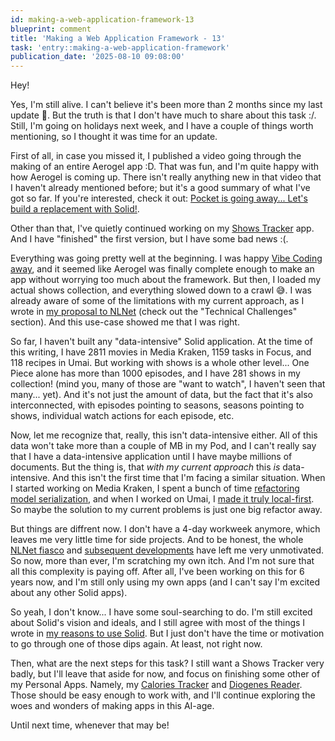 ```yaml
---
id: making-a-web-application-framework-13
blueprint: comment
title: 'Making a Web Application Framework - 13'
task: 'entry::making-a-web-application-framework'
publication_date: '2025-08-10 09:08:00'
---
```


Hey!

Yes, I'm still alive. I can't believe it's been more than 2 months since my last update 🙈. But the truth is that I don't have much to share about this task :/. Still, I'm going on holidays next week, and I have a couple of things worth mentioning, so I thought it was time for an update.

First of all, in case you missed it, I published a video going through the making of an entire Aerogel app :D. That was fun, and I'm quite happy with how Aerogel is coming up. There isn't really anything new in that video that I haven't already mentioned before; but it's a good summary of what I've got so far. If you're interested, check it out: [Pocket is going away... Let's build a replacement with Solid!](https://www.youtube.com/watch?v=Xtxwbz7LrfU).

Other than that, I've quietly continued working on my [Shows Tracker](https://github.com/NoelDeMartin/shows-tracker?tab=readme-ov-file#-shows-tracker) app. And I have "finished" the first version, but I have some bad news :(.

Everything was going pretty well at the beginning. I was happy [Vibe Coding away](https://github.com/NoelDeMartin/shows-tracker?tab=readme-ov-file#wait-a-second-did-you-say-vibe-coding-how-much-did-the-ai-write), and it seemed like Aerogel was finally complete enough to make an app without worrying too much about the framework. But then, I loaded my actual shows collection, and everything slowed down to a crawl 😅. I was already aware of some of the limitations with my current approach, as I wrote in [my proposal to NLNet](https://noeldemartin.com/downloads/nlnet/aerogel.pdf) (check out the "Technical Challenges" section). And this use-case showed me that I was right.

So far, I haven't built any "data-intensive" Solid application. At the time of this writing, I have 2811 movies in Media Kraken, 1159 tasks in Focus, and 118 recipes in Umai. But working with shows is a whole other level... One Piece alone has more than 1000 episodes, and I have 281 shows in my collection! (mind you, many of those are "want to watch", I haven't seen that many... yet). And it's not just the amount of data, but the fact that it's also interconnected, with episodes pointing to seasons, seasons pointing to shows, individual watch actions for each episode, etc.

Now, let me recognize that, really, this isn't data-intensive either. All of this data won't take more than a couple of MB in my Pod, and I can't really say that I have a data-intensive application until I have maybe millions of documents. But the thing is, that _with my current approach_ this _is_ data-intensive. And this isn't the first time that I'm facing a similar situation. When I started working on Media Kraken, I spent a bunch of time [refactoring model serialization](https://noeldemartin.com/tasks/implementing-a-media-tracker-using-solid#comment-8), and when I worked on Umai, I [made it truly local-first](https://noeldemartin.com/tasks/implementing-a-recipes-manager-using-solid#comment-6). So maybe the solution to my current problems is just one big refactor away.

But things are diffrent now. I don't have a 4-day workweek anymore, which leaves me very little time for side projects. And to be honest, the whole [NLNet fiasco](https://noeldemartin.com/blog/the-soul-crushing-reality-of-job-seeking#the-nlnet-fiasco) and [subsequent developments](https://noeldemartin.social/@noeldemartin/114745305327263276) have left me very unmotivated. So now, more than ever, I'm scratching my own itch. And I'm not sure that all this complexity is paying off. After all, I've been working on this for 6 years now, and I'm still only using my own apps (and I can't say I'm excited about any other Solid apps).

So yeah, I don't know... I have some soul-searching to do. I'm still excited about Solid's vision and ideals, and I still agree with most of the things I wrote in [my reasons to use Solid](https://noeldemartin.com/blog/why-solid). But I just don't have the time or motivation to go through one of those dips again. At least, not right now.

Then, what are the next steps for this task? I still want a Shows Tracker very badly, but I'll leave that aside for now, and focus on finishing some other of my Personal Apps. Namely, my [Calories Tracker](https://github.com/NoelDeMartin/calories-tracker) and [Diogenes Reader](https://github.com/NoelDeMartin/diogenes-reader). Those should be easy enough to work with, and I'll continue exploring the woes and wonders of making apps in this AI-age.

Until next time, whenever that may be!
